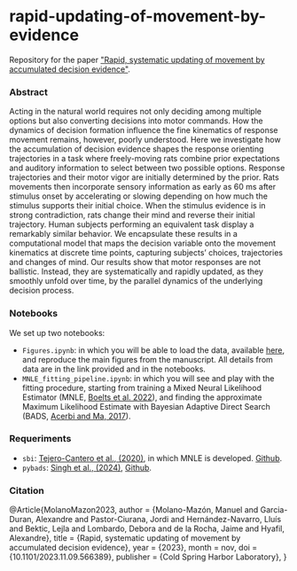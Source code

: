 # rapid-updating-of-movement-by-evidence
Repository for the paper ["Rapid, systematic updating of movement by accumulated decision evidence"](https://www.biorxiv.org/content/10.1101/2023.11.09.566389v2).

### Abstract
Acting in the natural world requires not only deciding among multiple options but also converting decisions into motor commands. How the dynamics of decision formation influence the fine kinematics of response movement remains, however, poorly understood. Here we investigate how the accumulation of decision evidence shapes the response orienting trajectories in a task where freely-moving rats combine prior expectations and auditory information to select between two possible options. Response trajectories and their motor vigor are initially determined by the prior. Rats movements then incorporate sensory information as early as 60 ms after stimulus onset by accelerating or slowing depending on how much the stimulus supports their initial choice. When the stimulus evidence is in strong contradiction, rats change their mind and reverse their initial trajectory. Human subjects performing an equivalent task display a remarkably similar behavior. We encapsulate these results in a computational model that maps the decision variable onto the movement kinematics at discrete time points, capturing subjects’ choices, trajectories and changes of mind. Our results show that motor responses are not ballistic. Instead, they are systematically and rapidly updated, as they smoothly unfold over time, by the parallel dynamics of the underlying decision process.

### Notebooks
We set up two notebooks:
- ```Figures.ipynb```: in which you will be able to load the data, available [here](https://osf.io/794vk/), and reproduce the main figures from the manuscript. All details from data are in the link provided and in the notebooks.
- ```MNLE_fitting_pipeline.ipynb```: in which you will see and play with the fitting procedure, starting from training a Mixed Neural Likelihood Estimator (MNLE, [Boelts et al. 2022](https://elifesciences.org/articles/77220)), and finding the approximate Maximum Likelihood Estimate with Bayesian Adaptive Direct Search (BADS, [Acerbi and Ma, 2017](https://papers.nips.cc/paper_files/paper/2017/hash/df0aab058ce179e4f7ab135ed4e641a9-Abstract.html)).

### Requeriments
- ```sbi```: [Tejero-Cantero et al., (2020)](https://joss.theoj.org/papers/10.21105/joss.02505), in which MNLE is developed. [Github](https://github.com/sbi-dev/sbi).
- ```pybads```: [Singh et al., (2024)](https://joss.theoj.org/papers/10.21105/joss.05694), [Github](https://github.com/acerbilab/pybads).


### Citation
@Article{MolanoMazon2023,
  author    = {Molano-Mazón, Manuel and Garcia-Duran, Alexandre and Pastor-Ciurana, Jordi and Hernández-Navarro, Lluís and Bektic, Lejla and Lombardo, Debora and de la Rocha, Jaime and Hyafil, Alexandre},
  title     = {Rapid, systematic updating of movement by accumulated decision evidence},
  year      = {2023},
  month     = nov,
  doi       = {10.1101/2023.11.09.566389},
  publisher = {Cold Spring Harbor Laboratory},
}
